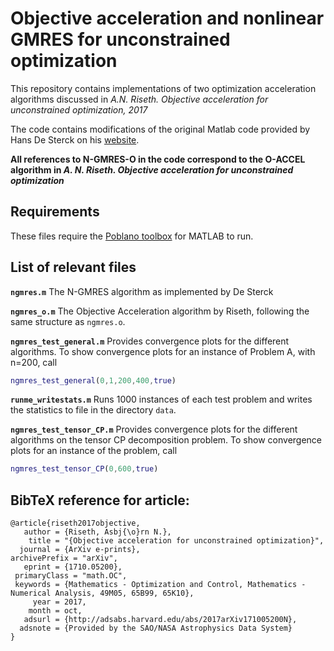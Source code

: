 # Objective acceleration and nonlinear GMRES for unconstrained optimization

This repository contains implementations of two optimization acceleration algorithms
discussed in *A.N. Riseth. Objective acceleration for unconstrained optimization, 2017*

The code contains modifications of the original Matlab code provided by Hans De Sterck on his
[website](http://www.hansdesterck.net/Publications-by-topic/nonlinear-preconditioning-for-nonlinear-optimization).

**All references to N-GMRES-O in the code correspond to the O-ACCEL algorithm in _A. N. Riseth. Objective acceleration for unconstrained optimization_**

## Requirements
These files require the [Poblano toolbox](https://software.sandia.gov/trac/poblano) for MATLAB to run.

## List of relevant files

**`ngmres.m`** The N-GMRES algorithm as implemented by De Sterck

**`ngmres_o.m`** The Objective Acceleration algorithm by Riseth,
following the same structure as `ngmres.o`.


**`ngmres_test_general.m`** Provides convergence plots for the
different algorithms.
To show convergence plots for an instance of Problem A, with n=200, call
``` matlab
ngmres_test_general(0,1,200,400,true)
```

**`runme_writestats.m`** Runs 1000 instances of each test problem and
writes the statistics to file in the directory `data`.

**`ngmres_test_tensor_CP.m`** Provides convergence plots for the
different algorithms on the tensor CP decomposition problem.
To show convergence plots for an instance of the problem, call
``` matlab
ngmres_test_tensor_CP(0,600,true)
```


## BibTeX reference for article:
```
@article{riseth2017objective,
   author = {Riseth, Asbj{\o}rn N.},
    title = "{Objective acceleration for unconstrained optimization}",
  journal = {ArXiv e-prints},
archivePrefix = "arXiv",
   eprint = {1710.05200},
 primaryClass = "math.OC",
 keywords = {Mathematics - Optimization and Control, Mathematics - Numerical Analysis, 49M05, 65B99, 65K10},
     year = 2017,
    month = oct,
   adsurl = {http://adsabs.harvard.edu/abs/2017arXiv171005200N},
  adsnote = {Provided by the SAO/NASA Astrophysics Data System}
}
```
